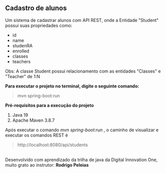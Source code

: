  ## **Cadastro de alunos**
 Um sistema de cadastrar alunos com API REST,  onde a Entidade "Student" possui suas propriedades como:
 * id
 * name
 * studenRA
 * enrolled
 * classes
 * teachers

Obs: A classe Student possui relacionamento com as entidades "Classes" e "Teacher" de 1:N

**Para executar o projeto no terminal, digite o seguinte comando:**
> mvn spring-boot:run

 **Pré-requisitos para a execução do projeto**

 1. Java 19
 2. Apache Maven 3.8.7
   
   Após executar o comando *mvn spring-boot:run* , o caminho de visualizar e executar os comandos REST é
   > http://localhost:8080/api/students 

   
\
 Desenvolvido com aprendizado da trilha de java da Digital Innovation One, muito grato ao instrutor: **Rodrigo Peleias** 